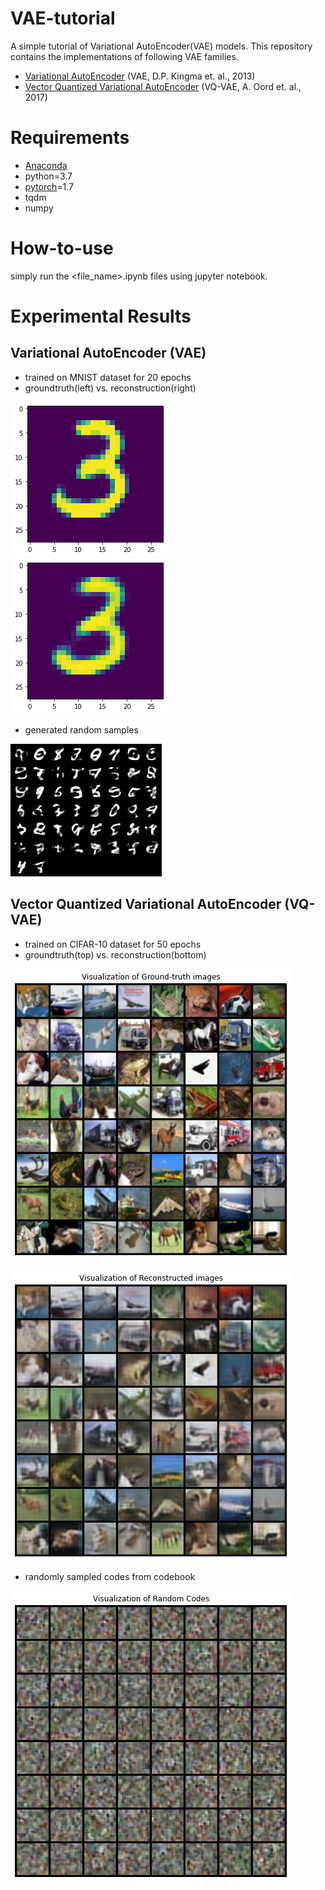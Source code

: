 # VAE-tutorial
A simple tutorial of Variational AutoEncoder(VAE) models. This repository contains the implementations of following VAE families.


* [Variational AutoEncoder](https://arxiv.org/pdf/1312.6114.pdf) (VAE, D.P. Kingma et. al., 2013)
* [Vector Quantized Variational AutoEncoder](https://arxiv.org/pdf/1711.00937.pdf) (VQ-VAE, A. Oord et. al., 2017)

# Requirements
* [Anaconda](https://www.anaconda.com/products/individual#Downloads)
* python=3.7
* [pytorch](https://pytorch.org/)=1.7
* tqdm
* numpy

# How-to-use
simply run the <file_name>.ipynb files using jupyter notebook.

# Experimental Results
## Variational AutoEncoder (VAE)
- trained on MNIST dataset for 20 epochs
- groundtruth(left) vs. reconstruction(right)

![VAE_ground_truth](./assets/VAE_ground_truth.png) ![VAE_reconstructed](./assets/VAE_reconstructed.png)

- generated random samples

![VAE_generated_sample](./assets/VAE_generated_random_sample.png)

## Vector Quantized Variational AutoEncoder (VQ-VAE)
- trained on CIFAR-10 dataset for 50 epochs
- groundtruth(top) vs. reconstruction(bottom)

![VQ-VAE_ground_truth](./assets/VQ-VAE_ground_truth.png) 

![VQ-VAE_reconstructed](./assets/VQ-VAE_reconstructed.png)


- randomly sampled codes from codebook

![VQ-VAE_random_codes](./assets/VQ-VAE_random_codes.png)


